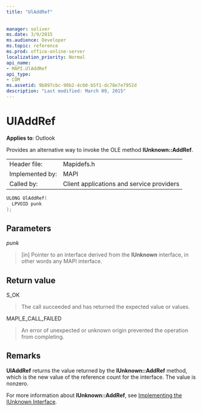 ```yaml
---
title: "UlAddRef"
 
 
manager: soliver
ms.date: 3/9/2015
ms.audience: Developer
ms.topic: reference
ms.prod: office-online-server
localization_priority: Normal
api_name:
- MAPI.UlAddRef
api_type:
- COM
ms.assetid: 9b897cbc-90b2-4c60-b5f1-dc78e7e7952d
description: "Last modified: March 09, 2015"
---
```


# UlAddRef

  
  
**Applies to**: Outlook 
  
Provides an alternative way to invoke the OLE method **IUnknown::AddRef**. 
  
|||
|:-----|:-----|
|Header file:  <br/> |Mapidefs.h  <br/> |
|Implemented by:  <br/> |MAPI  <br/> |
|Called by:  <br/> |Client applications and service providers  <br/> |
   
```cpp
ULONG UlAddRef(
  LPVOID punk
);
```

## Parameters

 _punk_
  
> [in] Pointer to an interface derived from the **IUnknown** interface, in other words any MAPI interface. 
    
## Return value

S_OK 
  
> The call succeeded and has returned the expected value or values. 
    
MAPI_E_CALL_FAILED 
  
> An error of unexpected or unknown origin prevented the operation from completing.
    
## Remarks

 **UlAddRef** returns the value returned by the **IUnknown::AddRef** method, which is the new value of the reference count for the interface. The value is nonzero. 
  
For more information about **IUnknown::AddRef**, see [Implementing the IUnknown Interface](implementing-the-iunknown-interface.md). 
  

